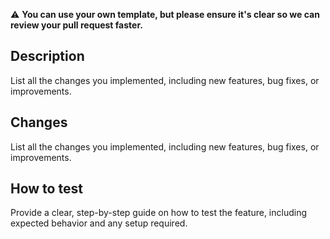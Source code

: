  ⚠️ **You can use your own template, but please ensure it's clear so we can review your pull request faster.**

## Description

List all the changes you implemented, including new features, bug fixes, or improvements.

## Changes

List all the changes you implemented, including new features, bug fixes, or improvements.

## How to test

Provide a clear, step-by-step guide on how to test the feature, including expected behavior and any setup required.